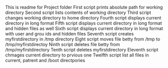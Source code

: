 This is readme for Project folder
First script prints absolute path for working directory
Second script lists contents of working directory
Third script changes working directory to home directory
Fourth script displays current directory in long format
Fifth script displays current directory in long format and hidden files as well
Sixth script displays current directory in long format with user and grou ids and hidden files
Seventh script creates myfirstdirectory in /tmp directory
Eight script moves file betty from /tmp to /tmp/myfirstdirectoy
Ninth script deletes file betty from /tmp/myfirstdirectory
Tenth script deletes myfirstdirectory
Eleventh script chmages current directory to prvious one
Twelfth script list all files in current, patrent and /boot directpories
